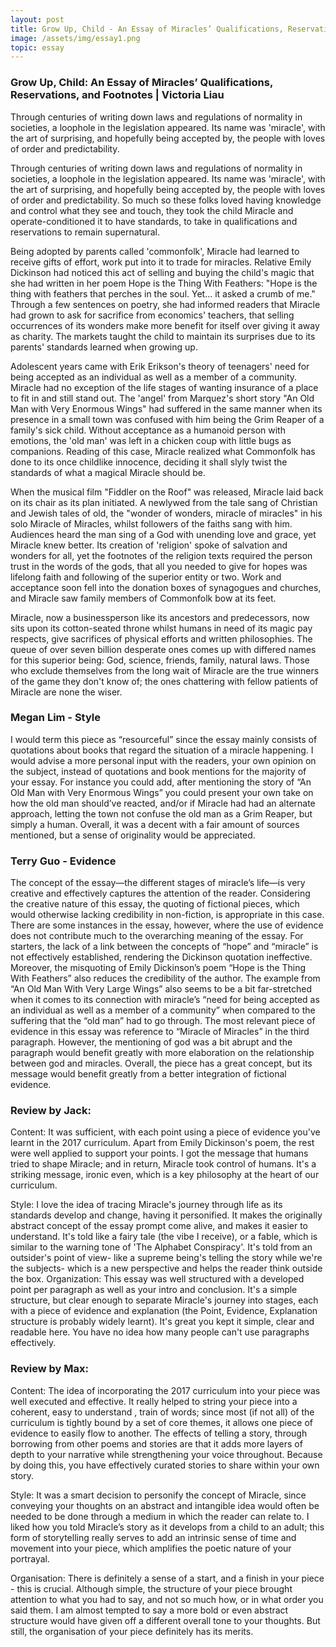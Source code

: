 ```yaml
---
layout: post
title: Grow Up, Child - An Essay of Miracles’ Qualifications, Reservations, and Footnotes | Victoria Liau
image: /assets/img/essay1.png
topic: essay
---
```


### Grow Up, Child: An Essay of Miracles’ Qualifications, Reservations, and Footnotes | Victoria Liau

Through centuries of writing down laws and regulations of normality in societies, a loophole in the legislation appeared. Its name was 'miracle', with the art of surprising, and hopefully being accepted by, the people with loves of order and predictability.

Through centuries of writing down laws and regulations of normality in societies, a loophole in the legislation appeared. Its name was 'miracle', with the art of surprising, and hopefully being accepted by, the people with loves of order and predictability. So much so these folks loved having knowledge and control what they see and touch, they took the child Miracle and operate-conditioned it to have standards, to take in qualifications and reservations to remain supernatural.

Being adopted by parents called 'commonfolk', Miracle had learned to receive gifts of effort, work put into it to trade for miracles. Relative Emily Dickinson had noticed this act of selling and buying the child's magic that she had written in her poem Hope is the Thing With Feathers: "Hope is the thing with feathers that perches in the soul. Yet... it asked a crumb of me." Through a few sentences on poetry, she had informed readers that Miracle had grown to ask for sacrifice from economics' teachers, that selling occurrences of its wonders make more benefit for itself over giving it away as charity. The markets taught the child to maintain its surprises due to its parents' standards learned when growing up.

Adolescent years came with Erik Erikson's theory of teenagers' need for being accepted as an individual as well as a member of a community. Miracle had no exception of the life stages of wanting insurance of a place to fit in and still stand out. The 'angel' from Marquez's short story "An Old Man with Very Enormous Wings" had suffered in the same manner when its presence in a small town was confused with him being the Grim Reaper of a family's sick child. Without acceptance as a humanoid person with emotions, the 'old man' was left in a chicken coup with little bugs as companions. Reading of this case, Miracle realized what Commonfolk has done to its once childlike innocence, deciding it shall slyly twist the standards of what a magical Miracle should be.

When the musical film "Fiddler on the Roof" was released, Miracle laid back on its chair as its plan initiated. A newlywed from the tale sang of Christian and Jewish tales of old, the "wonder of wonders, miracle of miracles" in his solo Miracle of Miracles, whilst followers of the faiths sang with him. Audiences heard the man sing of a God with unending love and grace, yet Miracle knew better. Its creation of 'religion' spoke of salvation and wonders for all, yet the footnotes of the religion texts required the person trust in the words of the gods, that all you needed to give for hopes was lifelong faith and following of the superior entity or two. Work and acceptance soon fell into the donation boxes of synagogues and churches, and Miracle saw family members of Commonfolk bow at its feet.

Miracle, now a businessperson like its ancestors and predecessors, now sits upon its cotton-seated throne whilst humans in need of its magic pay respects, give sacrifices of physical efforts and written philosophies. The queue of over seven billion desperate ones comes up with differed names for this superior being: God, science, friends, family, natural laws. Those who exclude themselves from the long wait of Miracle are the true winners of the game they don't know of; the ones chattering with fellow patients of Miracle are none the wiser.


### Megan Lim - Style
I would term this piece as “resourceful” since the essay mainly consists of quotations about books that regard the situation of a miracle happening. I would advise a more personal input with the readers, your own opinion on the subject, instead of quotations and book mentions for the majority of your essay. For instance you could add, after mentioning the story of “An Old Man with Very Enormous Wings” you could present your own take on how the old man should’ve reacted, and/or if Miracle had had an alternate approach, letting the town not confuse the old man as a Grim Reaper, but simply a human.
Overall, it was a decent with a fair amount of sources mentioned, but a sense of originality would be appreciated.

### Terry Guo - Evidence
The concept of the essay—the different stages of miracle’s life—is very creative and effectively captures the attention of the reader.
Considering the creative nature of this essay,  the quoting of fictional pieces, which would otherwise lacking credibility in non-fiction, is appropriate in this case. There are some instances in the essay, however, where the use of evidence does not contribute much to the overarching meaning of the essay. For starters, the lack of a link between the concepts of “hope” and “miracle” is not effectively established, rendering the Dickinson quotation ineffective. Moreover, the misquoting of Emily Dickinson’s poem “Hope is the Thing With Feathers” also reduces the credibility of the author.
The example from “An Old Man With Very Large Wings” also seems to be a bit far-stretched when it comes to its connection with miracle’s “need for being accepted as an individual as well as a member of a community” when compared to the suffering that the “old man” had to go through.
The most relevant piece of evidence in this essay was reference to “Miracle of Miracles” in the third paragraph. However, the mentioning of god was a bit abrupt and the paragraph would benefit greatly with more elaboration on the relationship between god and miracles.
Overall, the piece has a great concept, but  its message would benefit greatly from a better integration of fictional evidence.



### Review by Jack:
Content: It was sufficient, with each point using a piece of evidence you've learnt in the 2017 curriculum. Apart from Emily Dickinson's poem, the rest were well applied to support your points. I got the message that humans tried to shape Miracle; and in return, Miracle took control of humans. It's a striking message, ironic even, which is a key philosophy at the heart of our curriculum.

Style: I love the idea of tracing Miracle's journey through life as its standards develop and change, having it personified. It makes the originally abstract concept of the essay prompt come alive, and makes it easier to understand. It's told like a fairy tale (the vibe I receive), or a fable, which is similar to the warning tone of 'The Alphabet Conspiracy'. It's told from an outsider's point of view- like a supreme being's telling the story while we're the subjects- which is a new perspective and helps the reader think outside the box.
Organization: This essay was well structured with a developed point per paragraph as well as your intro and conclusion. It's a simple structure, but clear enough to separate Miracle's journey into stages, each with a piece of evidence and explanation (the Point, Evidence, Explanation structure is probably widely learnt). It's great you kept it simple, clear and readable here. You have no idea how many people can't use paragraphs effectively.

### Review by Max:
Content: The idea of incorporating the 2017 curriculum into your piece was well executed and effective. It really helped to string your piece into a coherent, easy to understand , train of words; since most (if not all) of the curriculum is tightly bound by a set of core themes, it allows one piece of evidence to easily flow to another. The effects of telling a story, through borrowing from other poems and stories are that it adds more layers of depth to your narrative while strengthening your voice throughout. Because by doing this, you have effectively curated stories to share within your own story.

Style: It was a smart decision to personify the concept of Miracle, since conveying your thoughts on an abstract and intangible idea would often be needed to be done through a medium in which the reader can relate to. I liked how you told Miracle’s story as it develops from a child to an adult; this form of storytelling really serves to add an intrinsic sense of time and movement into your piece, which amplifies the poetic nature of your portrayal.

Organisation: There is definitely a sense of a start, and a finish in your piece - this is crucial. Although simple, the structure of your piece brought attention to what you had to say, and not so much how, or in what order you said them. I am almost tempted to say a more bold or even abstract structure would have given off a different overall tone to your thoughts. But still, the organisation of your piece definitely has its merits.

